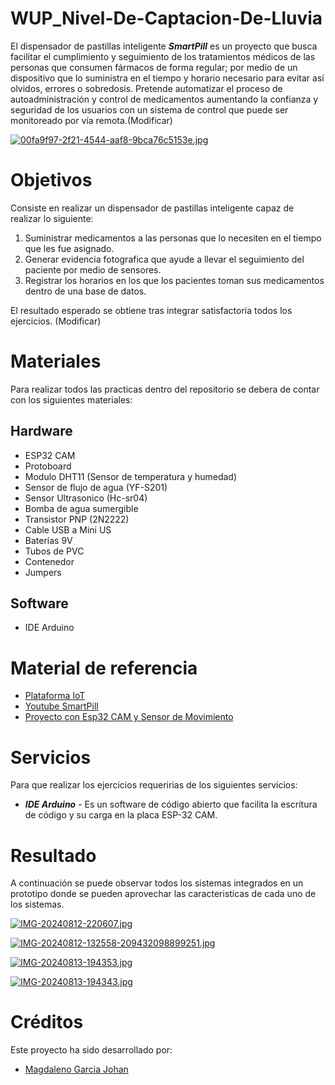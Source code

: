 # WUP_Nivel-De-Captacion-De-Lluvia
El dispensador de pastillas inteligente ___SmartPill___ es un proyecto que busca facilitar el cumplimiento y seguimiento de los tratamientos médicos de las personas que consumen fármacos de forma regular; por medio de un dispositivo que lo suministra en el tiempo y horario necesario para evitar así olvidos, errores o sobredosis. Pretende automatizar el proceso de autoadministración y control de medicamentos aumentando la confianza y seguridad de los usuarios con un sistema de control que puede ser monitoreado por vía remota.(Modificar)

[![00fa9f97-2f21-4544-aaf8-9bca76c5153e.jpg](https://i.postimg.cc/T1SK0QXY/00fa9f97-2f21-4544-aaf8-9bca76c5153e.jpg)](https://postimg.cc/wRXxTXvS)

# Objetivos
Consiste en realizar un dispensador de pastillas inteligente capaz de realizar lo siguiente:

1. Suministrar medicamentos a las personas que lo necesiten en el tiempo que les fue asignado.
2. Generar evidencia fotografica que ayude a llevar el seguimiento del paciente por medio de sensores.
3. Registrar los horarios en los que los pacientes toman sus medicamentos dentro de una base de datos.

El resultado esperado se obtiene tras integrar satisfactoria todos los ejercicios.
(Modificar)
# Materiales
Para realizar todos las practicas dentro del repositorio se debera de contar con los siguientes materiales:

## Hardware 
- ESP32 CAM
- Protoboard
- Modulo DHT11 (Sensor de temperatura y humedad)
- Sensor de flujo de agua (YF-S201)
- Sensor Ultrasonico (Hc-sr04)
- Bomba de agua sumergible
- Transistor PNP (2N2222)
- Cable USB a Mini US
- Baterías 9V
- Tubos de PVC
- Contenedor
- Jumpers

## Software
- IDE Arduino

# Material de referencia 
- [Plataforma IoT](https://edu.codigoiot.com/course/view.php?id=1039)
- [Youtube SmartPill](https://youtu.be/fwuQnLMJ-to)
- [Proyecto con Esp32 CAM y Sensor de Movimiento](https://www.youtube.com/watch?v=WOb1QoqDoiI)

# Servicios
Para que realizar los ejercicios requeririas de los siguientes servicios:
- ___IDE Arduino___ - Es un software de código abierto que facilita la escritura de código y su carga en la placa ESP-32 CAM.

# Resultado
A continuación se puede observar todos los sistemas integrados en un prototipo donde se pueden aprovechar las caracteristicas de cada uno de los sistemas.

[![IMG-20240812-220607.jpg](https://i.postimg.cc/zvzdLHKk/IMG-20240812-220607.jpg)](https://postimg.cc/njWKgzds)

[![IMG-20240812-132558-209432098899251.jpg](https://i.postimg.cc/5NPrCgPQ/IMG-20240812-132558-209432098899251.jpg)](https://postimg.cc/vcVXRrwG)

[![IMG-20240813-194353.jpg](https://i.postimg.cc/1XvvDRK1/IMG-20240813-194353.jpg)](https://postimg.cc/1VN0QQTv)

[![IMG-20240813-194343.jpg](https://i.postimg.cc/Kcfq6Qhp/IMG-20240813-194343.jpg)](https://postimg.cc/vD1t9rB5)

# Créditos
Este proyecto ha sido desarrollado por:
- [Magdaleno Garcia Johan](https://github.com/ZulmuX-X)


